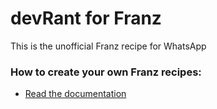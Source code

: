 # devRant for Franz
This is the unofficial Franz recipe for WhatsApp

### How to create your own Franz recipes:
* [Read the documentation](https://github.com/meetfranz/plugins)

